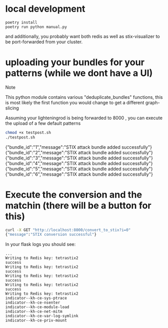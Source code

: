 # local development
```
poetry install
poetry run python manual.py
```
and additionally, you probably want both redis as well as stix-visualizer to be port-forwarded from your cluster.



# uploading your bundles for your patterns (while we dont have a UI)


> [!NOTE]
> This python module contains various "deduplicate_bundles" functions, this is most likely the first function you would change to get a different graph-slicing

Assuming  your lighteningrod is being forwarded to 8000 , you can execute the upload of a few default patterns

```bash
chmod +x testpost.sh
./testpost.sh
```


{"bundle_id":"1","message":"STIX attack bundle added successfully"}  
{"bundle_id":"2","message":"STIX attack bundle added successfully"}  
{"bundle_id":"3","message":"STIX attack bundle added successfully"}  
{"bundle_id":"4","message":"STIX attack bundle added successfully"}  
{"bundle_id":"5","message":"STIX attack bundle added successfully"}  
{"bundle_id":"6","message":"STIX attack bundle added successfully"}  


# Execute the conversion and the matchin (there will be a button for this) 

```bash
curl -X GET "http://localhost:8000/convert_to_stix?i=0"
{"message":"STIX conversion successful"}
```

In your flask logs you should see:

```
...
Writing to Redis key: tetrastix2
success
Writing to Redis key: tetrastix2
success
Writing to Redis key: tetrastix2
success
Writing to Redis key: tetrastix2
success
Writing to Redis key: tetrastix2
indicator--kh-ce-sys-ptrace
indicator--kh-ce-nsenter
indicator--kh-ce-module-load
indicator--kh-ce-net-mitm
indicator--kh-ce-var-log-symlink
indicator--kh-ce-priv-mount
```


